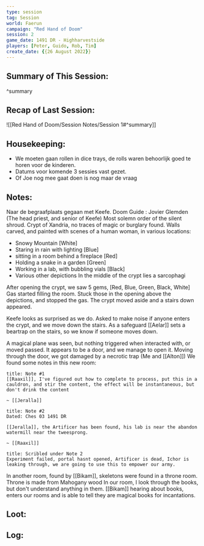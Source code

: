 ```yaml
---
type: session
tag: Session
world: Faerun
campaign: "Red Hand of Doom"
session: 2
game_date: 1491 DR - Highharvestside
players: [Peter, Guido, Rob, Tim]
create_date: {{26 August 2022}}
---
```




## Summary of This Session:

^summary

## Recap of Last Session:
![[Red Hand of Doom/Session Notes/Session 1#^summary]]

## Housekeeping:
- We moeten gaan rollen in dice trays, de rolls waren behoorlijk goed te horen voor de kinderen.
- Datums voor komende 3 sessies vast gezet.
- Of Joe nog mee gaat doen is nog maar de vraag
## Notes:
Naar de begraafplaats gegaan met Keefe.
Doom Guide : Jovier Glemden (The head priest, and senior of Keefe)
Most solemn order of the silent shroud.
Crypt of Xandria, no traces of magic or burglary found.
Walls carved, and painted with scenes of a human woman, in various locations:
- Snowy Mountain [White]
- Staring in rain with lighting [Blue]
- sitting in a  room behind a fireplace [Red]
- Holding a snake in a garden [Green]
- Working in a lab, with bubbling vials [Black]
- Various other depictions
In the middle of the crypt lies a sarcophagi

After opening the crypt, we saw 5 gems, [Red, Blue, Green, Black, White]
Gas started filling the room.
Stuck those in the opening above the depictions, and stopped the gas. The crypt moved aside and a stairs down appeared.

Keefe looks as surprised as we do. Asked to make noise if anyone enters the crypt, and we move down the stairs.
As a safeguard [[Aelar]] sets a beartrap on the stairs, so we know if someone moves down.

A magical plane was seen, but nothing triggered when interacted with, or moved passed.
It appears to be a door, and we manage to open it. Moving through the door, we got damaged by a necrotic trap (Me and [[Alton]])
We found some notes in this new room:

```ad-note
title: Note #1
[[Raaxil]], I've figured out how to complete to process, put this in a cauldron, and stir the content, the effect will be instantaneous, but don't drink the content

~ [[Jeralla]]
```
```ad-note
title: Note #2 
Dated: Ches 03 1491 DR

[[Jeralla]], the Artificer has been found, his lab is near the abandon watermill near the tweesprong.

~ [[Raaxil]]
```
```ad-note
title: Scribled under Note 2
Experiment failed, portal hasnt opened, Artificer is dead, Ichor is leaking through, we are going to use this to empower our army.
```

In another room, found by [[Bikam]], skeletons were found in a throne room. Throne is made from Mahogany wood
In our room, I look through the books, but don't understand anything in them. 
[[Bikam]] hearing about books, enters our rooms and is able to tell they are magical books for incantations.

## Loot:

## Log:


